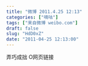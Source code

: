```yaml
---
title: "微博 2011.4.25 12:13"
categories: ["嘀咕"]
tags: ["来自微博 weibo.com"]
draft: false
slug: "HdD0xZ"
date: "2011-04-25 12:13:00"
---
```


<p>弄巧成拙 O网页链接 ​​​​</p>
